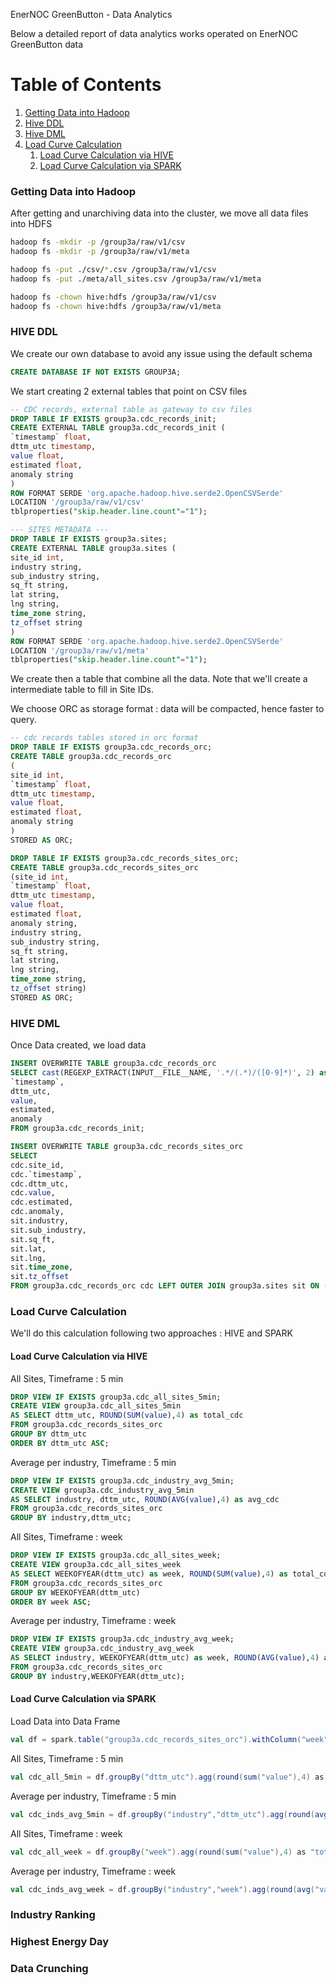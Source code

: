 EnerNOC GreenButton - Data Analytics

Below a detailed report of data analytics works operated on EnerNOC GreenButton data


# Table of Contents
1. [Getting Data into Hadoop](#getting-data-into-hadoop)
2. [Hive DDL](#hive-ddl)
3. [Hive DML](#hive-dml)
4. [Load Curve Calculation](#load-curve-calculation)
	1. [Load Curve Calculation via HIVE](#load-curve-calculation-via-hive)
	2. [Load Curve Calculation via SPARK](#load-curve-calculation-via-spark)

### Getting Data into Hadoop

After getting and unarchiving data into the cluster, we move all data files into HDFS
 
```bash
hadoop fs -mkdir -p /group3a/raw/v1/csv
hadoop fs -mkdir -p /group3a/raw/v1/meta

hadoop fs -put ./csv/*.csv /group3a/raw/v1/csv
hadoop fs -put ./meta/all_sites.csv /group3a/raw/v1/meta

hadoop fs -chown hive:hdfs /group3a/raw/v1/csv
hadoop fs -chown hive:hdfs /group3a/raw/v1/meta
```

### HIVE DDL

We create our own database to avoid any issue using the default schema
```sql
CREATE DATABASE IF NOT EXISTS GROUP3A;
```

We start creating 2 external tables that point on CSV files

```sql
-- CDC records, external table as gateway to csv files
DROP TABLE IF EXISTS group3a.cdc_records_init;
CREATE EXTERNAL TABLE group3a.cdc_records_init (
`timestamp` float,
dttm_utc timestamp,
value float,
estimated float,
anomaly string 
)
ROW FORMAT SERDE 'org.apache.hadoop.hive.serde2.OpenCSVSerde'
LOCATION '/group3a/raw/v1/csv'
tblproperties("skip.header.line.count"="1");

--- SITES METADATA ---
DROP TABLE IF EXISTS group3a.sites;
CREATE EXTERNAL TABLE group3a.sites (
site_id int,
industry string,
sub_industry string,
sq_ft string,
lat string,
lng string,
time_zone string,
tz_offset string
)
ROW FORMAT SERDE 'org.apache.hadoop.hive.serde2.OpenCSVSerde'
LOCATION '/group3a/raw/v1/meta'
tblproperties("skip.header.line.count"="1");
```

We create then a table that combine all the data. Note that we'll create a intermediate table to fill in Site IDs.

We choose ORC as storage format : data will be compacted, hence faster to query. 

```sql
-- cdc records tables stored in orc format
DROP TABLE IF EXISTS group3a.cdc_records_orc;
CREATE TABLE group3a.cdc_records_orc 
(
site_id int,
`timestamp` float,
dttm_utc timestamp,
value float,
estimated float,
anomaly string 
)
STORED AS ORC;

DROP TABLE IF EXISTS group3a.cdc_records_sites_orc;
CREATE TABLE group3a.cdc_records_sites_orc
(site_id int,
`timestamp` float,
dttm_utc timestamp,
value float,
estimated float,
anomaly string,
industry string,
sub_industry string,
sq_ft string,
lat string,
lng string,
time_zone string,
tz_offset string)
STORED AS ORC;
``` 

### HIVE DML

Once Data created, we load data

```sql
INSERT OVERWRITE TABLE group3a.cdc_records_orc 
SELECT cast(REGEXP_EXTRACT(INPUT__FILE__NAME, '.*/(.*)/([0-9]*)', 2) as int) AS site_id,
`timestamp`,
dttm_utc,
value,
estimated,
anomaly	
FROM group3a.cdc_records_init;

INSERT OVERWRITE TABLE group3a.cdc_records_sites_orc
SELECT
cdc.site_id,
cdc.`timestamp`,
cdc.dttm_utc,
cdc.value,
cdc.estimated,
cdc.anomaly,
sit.industry,
sit.sub_industry,
sit.sq_ft,
sit.lat,
sit.lng,
sit.time_zone,
sit.tz_offset
FROM group3a.cdc_records_orc cdc LEFT OUTER JOIN group3a.sites sit ON (cdc.site_id = sit.site_id);
```

### Load Curve Calculation
We'll do this calculation following two approaches : HIVE and SPARK

#### Load Curve Calculation via HIVE

All Sites, Timeframe : 5 min 
```sql
DROP VIEW IF EXISTS group3a.cdc_all_sites_5min;
CREATE VIEW group3a.cdc_all_sites_5min 
AS SELECT dttm_utc, ROUND(SUM(value),4) as total_cdc
FROM group3a.cdc_records_sites_orc
GROUP BY dttm_utc
ORDER BY dttm_utc ASC;
```

Average per industry, Timeframe : 5 min 
```sql
DROP VIEW IF EXISTS group3a.cdc_industry_avg_5min;
CREATE VIEW group3a.cdc_industry_avg_5min
AS SELECT industry, dttm_utc, ROUND(AVG(value),4) as avg_cdc
FROM group3a.cdc_records_sites_orc
GROUP BY industry,dttm_utc;
```

All Sites, Timeframe : week 
```sql
DROP VIEW IF EXISTS group3a.cdc_all_sites_week;
CREATE VIEW group3a.cdc_all_sites_week
AS SELECT WEEKOFYEAR(dttm_utc) as week, ROUND(SUM(value),4) as total_cdc
FROM group3a.cdc_records_sites_orc
GROUP BY WEEKOFYEAR(dttm_utc)
ORDER BY week ASC;
```

Average per industry, Timeframe : week 
```sql
DROP VIEW IF EXISTS group3a.cdc_industry_avg_week;
CREATE VIEW group3a.cdc_industry_avg_week
AS SELECT industry, WEEKOFYEAR(dttm_utc) as week, ROUND(AVG(value),4) as avg_cdc
FROM group3a.cdc_records_sites_orc
GROUP BY industry,WEEKOFYEAR(dttm_utc);
```

#### Load Curve Calculation via SPARK

Load Data into Data Frame
```scala
val df = spark.table("group3a.cdc_records_sites_orc").withColumn("week",weekofyear($"dttm_utc"))
```

All Sites, Timeframe : 5 min 
```scala
val cdc_all_5min = df.groupBy("dttm_utc").agg(round(sum("value"),4) as "total_cdc")
```

Average per industry, Timeframe : 5 min 
```scala
val cdc_inds_avg_5min = df.groupBy("industry","dttm_utc").agg(round(avg("value"),4) as "avg_cdc")
```

All Sites, Timeframe : week 
```scala
val cdc_all_week = df.groupBy("week").agg(round(sum("value"),4) as "total_cdc")
```

Average per industry, Timeframe : week 
```scala
val cdc_inds_avg_week = df.groupBy("industry","week").agg(round(avg("value"),4) as "avg_cdc")
```

### Industry Ranking


### Highest Energy Day


### Data Crunching